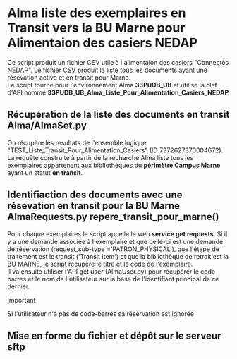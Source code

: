 # Alma liste des exemplaires en Transit vers la BU Marne pour Alimentaion des casiers NEDAP
Ce script produit un fichier CSV utile à l'alimentaion des casiers "Connectés NEDAP".
Le fichier CSV produit la liste tous les documents ayant une résevation active et en transit pour Marne.\
Le script tourne pour l'environnement Alma **33PUDB_UB** et utilise la clef d'API nommé **33PUDB_UB_Alma_Liste_Pour_Alimentation_Casiers_NEDAP**
## Récupération de la liste des documents en transit Alma/AlmaSet.py
On récupère les resultats de l'ensemble logique "TEST_Liste_Transit_Pour_Alimentation_Casiers" (ID 7372627370004672). La requête construite à partir de la recherche Alma liste tous les exemplaires appartenant aux bibliothèques du **périmètre Campus Marne** ayant un statut **en transit**.

## Identifiaction des documents avec une résevation en transit pour la  BU Marne AlmaRequests.py repere_transit_pour_marne() 
Pour chaque exemplaires le script appelle le web **service get requests**. Si il y a une demande associée à l'exemplaire et que celle-ci est une demande de réservation (request_sub-type ='PATRON_PHYSICAL'), que l'étape de traitement est le transit ('Transit Item') et que la bibliothèque de retrait est la BU MARNE, le script récupère le titre et le code de l'exemplaire.\
Il va ensuite utiliser l'API get user (AlmaUser.py) pour récupérer le code barres et le nom de l'utilisateur sur la base de l'identifiant principal de ce dernier.
> [!IMPORTANT]  
> Si l'utilisateur n'a pas de code-barres sa réservation est ignorée

## Mise en forme du fichier et dépôt sur le serveur sftp